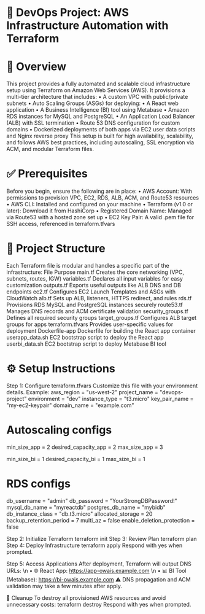 # 🚀 DevOps Project: AWS Infrastructure Automation with Terraform
# 📌 Overview
This project provides a fully automated and scalable cloud infrastructure setup using Terraform on Amazon Web Services (AWS). It provisions a multi-tier architecture that includes:
	•	A custom VPC with public/private subnets
	•	Auto Scaling Groups (ASGs) for deploying:
	•	A React web application
	•	A Business Intelligence (BI) tool using Metabase
	•	Amazon RDS instances for MySQL and PostgreSQL
	•	An Application Load Balancer (ALB) with SSL termination
	•	Route 53 DNS configuration for custom domains
	•	Dockerized deployments of both apps via EC2 user data scripts and Nginx reverse proxy
This setup is built for high availability, scalability, and follows AWS best practices, including autoscaling, SSL encryption via ACM, and modular Terraform files.

# ✅ Prerequisites
Before you begin, ensure the following are in place:
	•	AWS Account: With permissions to provision VPC, EC2, RDS, ALB, ACM, and Route53 resources
	•	AWS CLI: Installed and configured on your machine
	•	Terraform (v1.0 or later): Download it from HashiCorp
	•	Registered Domain Name: Managed via Route53 with a hosted zone set up
	•	EC2 Key Pair: A valid .pem file for SSH access, referenced in terraform.tfvars


# 🧱 Project Structure
Each Terraform file is modular and handles a specific part of the infrastructure:
File
Purpose
main.tf
Creates the core networking (VPC, subnets, routes, IGW)
variables.tf
Declares all input variables for easy customization
outputs.tf
Exports useful outputs like ALB DNS and DB endpoints
ec2.tf
Configures EC2 Launch Templates and ASGs with CloudWatch
alb.tf
Sets up ALB, listeners, HTTPS redirect, and rules
rds.tf
Provisions RDS MySQL and PostgreSQL instances securely
route53.tf
Manages DNS records and ACM certificate validation
security_groups.tf
Defines all required security groups
target_groups.tf
Configures ALB target groups for apps
terraform.tfvars
Provides user-specific values for deployment
Dockerfile-app
Dockerfile for building the React app container
userapp_data.sh
EC2 bootstrap script to deploy the React app
userbi_data.sh
EC2 bootstrap script to deploy Metabase BI tool

# ⚙️ Setup Instructions
Step 1: Configure terraform.tfvars
Customize this file with your environment details. Example:
aws_region                 = "us-west-2"
project_name               = "devops-project"
environment                = "dev"
instance_type              = "t3.micro"
key_pair_name              = "my-ec2-keypair"
domain_name                = "example.com"

# Autoscaling configs
min_size_app               = 2
desired_capacity_app       = 2
max_size_app               = 3

min_size_bi                = 1
desired_capacity_bi        = 1
max_size_bi                = 1

# RDS configs
db_username                = "admin"
db_password                = "YourStrongDBPassword!"
mysql_db_name              = "myreactdb"
postgres_db_name           = "mybidb"
db_instance_class          = "db.t3.micro"
allocated_storage          = 20
backup_retention_period    = 7
multi_az                   = false
enable_deletion_protection = false

Step 2: Initialize Terraform
terraform init
Step 3: Review Plan
terraform plan
Step 4: Deploy Infrastructure
terraform apply
Respond with yes when prompted.

Step 5: Access Applications
After deployment, Terraform will output DNS URLs: \n
	•	🌐 React App: https://app-owais.example.com \n
	•	📊 BI Tool (Metabase): https://bi-owais.example.com
⚠️ DNS propagation and ACM validation may take a few minutes after apply.

🧹 Cleanup
To destroy all provisioned AWS resources and avoid unnecessary costs:
terraform destroy
Respond with yes when prompted.

